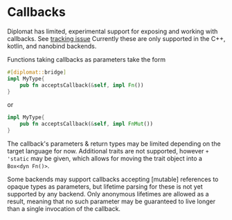 # Callbacks

Diplomat has limited, experimental support for exposing and working with callbacks. See [tracking issue](https://github.com/rust-diplomat/diplomat/issues/146)
Currently these are only supported in the C++, kotlin, and nanobind backends.

Functions taking callbacks as parameters take the form

```rust
#[diplomat::bridge]
impl MyType{
    pub fn acceptsCallback(&self, impl Fn())
}
```
or
```rust
impl MyType{
    pub fn acceptsCallback(&self, impl FnMut())
}
```

The callback's parameters & return types may be limited depending on the target language for now. Additional traits are not supported, however `+ 'static` may be given, which allows for moving the trait object into a `Box<dyn Fn()>`.

Some backends may support callbacks accepting \[mutable\] references to opaque types as parameters, but lifetime parsing for these is not yet supported by any backend. Only anonymous lifetimes are allowed as a result, meaning that no such parameter may be guaranteed to live longer than a single invocation of the callback.